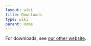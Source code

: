 ```yaml
---
layout: wiki
title: Downloads
type: wiki
parent: Home
---
```


For downloads, see [our other website](https://www.eclipse.org/elk/downloads.php).